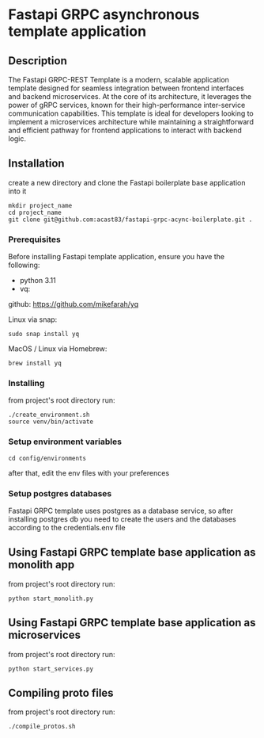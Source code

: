 # Fastapi GRPC asynchronous template application

## Description

The Fastapi GRPC-REST Template is a modern, scalable application template designed for seamless integration between frontend interfaces and backend
microservices. At the
core of its architecture, it leverages the power of gRPC services, known for their high-performance inter-service communication capabilities. This template is ideal for developers
looking to implement a microservices architecture while maintaining a straightforward and efficient pathway for frontend applications to interact with backend logic.

## Installation

create a new directory and clone the Fastapi boilerplate base application into it

```
mkdir project_name
cd project_name
git clone git@github.com:acast83/fastapi-grpc-acync-boilerplate.git .
```

### Prerequisites

Before installing Fastapi template application, ensure you have the following:

- python 3.11
- vq:

github:
https://github.com/mikefarah/yq

Linux via snap:

```
sudo snap install yq
```

MacOS / Linux via Homebrew:

```
brew install yq
```

### Installing

from project's root directory run:

```
./create_environment.sh
source venv/bin/activate
```

### Setup environment variables

```
cd config/environments
```

after that, edit the env files with your preferences

### Setup postgres databases

Fastapi GRPC template uses postgres as a database service,
so after installing postgres db you need to create the users
and the databases according to the credentials.env file

## Using Fastapi GRPC template base application as monolith app

from project's root directory run:

```
python start_monolith.py
```

## Using Fastapi GRPC template base application as microservices

from project's root directory run:

```
python start_services.py
```

## Compiling proto files

from project's root directory run:

```
./compile_protos.sh
```
